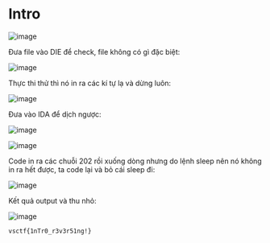 # Intro

![image](https://github.com/perrittoo/Writeups/assets/69895129/9c1a5f96-7237-4413-acd4-64a6a19eb38c)

Đưa file vào DIE để check, file không có gì đặc biệt:

![image](https://github.com/perrittoo/Writeups/assets/69895129/d3d2aee3-4821-4d01-81d7-05b2e04ddf06)

Thực thi thử thì nó in ra các kí tự lạ và dừng luôn:

![image](https://github.com/perrittoo/Writeups/assets/69895129/3b05d45c-1f08-4ede-97d0-d5770d02be02)

Đưa vào IDA để dịch ngược:

![image](https://github.com/perrittoo/Writeups/assets/69895129/8286b3fa-dcca-4fdf-b819-7afa47d32895)

![image](https://github.com/perrittoo/Writeups/assets/69895129/b52d96b6-2a3c-4fb0-b7ff-994640b94489)

Code in ra các chuỗi 202 rồi xuống dòng nhưng do lệnh sleep nên nó không in ra hết được, ta code lại và bỏ cái sleep đi:

![image](https://github.com/perrittoo/Writeups/assets/69895129/021ecf23-c5a3-4b9c-adeb-9f5286d43305)

Kết quả output và thu nhỏ:

![image](https://github.com/perrittoo/Writeups/assets/69895129/99bd1ae5-4597-4693-829a-0216d2cd5516)

`vsctf{1nTr0_r3v3r51ng!}`
